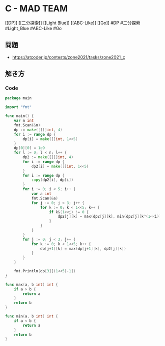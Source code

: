 # C - MAD TEAM
[[DP]] [[二分探索]] [[Light Blue]] [[ABC-Like]] [[Go]]
#DP #二分探索 #Light_Blue #ABC-Like #Go 

## 問題
- https://atcoder.jp/contests/zone2021/tasks/zone2021_c

## 解き方
### Code
```go
package main

import "fmt"

func main() {
	var n int
	fmt.Scan(&n)
	dp := make([][]int, 4)
	for i := range dp {
		dp[i] = make([]int, 1<<5)
	}
	dp[0][0] = 1e9
	for l := 0; l < n; l++ {
		dp2 := make([][]int, 4)
		for i := range dp {
			dp2[i] = make([]int, 1<<5)
		}
		for i := range dp {
			copy(dp2[i], dp[i])
		}
		for i := 0; i < 5; i++ {
			var a int
			fmt.Scan(&a)
			for j := 0; j < 3; j++ {
				for k := 0; k < 1<<5; k++ {
					if k&(1<<i) != 0 {
						dp2[j][k] = max(dp2[j][k], min(dp2[j][k^(1<<i)], a))
					}
				}
			}
		}
		for j := 0; j < 3; j++ {
			for k := 0; k < 1<<5; k++ {
				dp[j+1][k] = max(dp[j+1][k], dp2[j][k])
			}
		}
	}

	fmt.Println(dp[3][(1<<5)-1])
}

func max(a, b int) int {
	if a > b {
		return a
	}
	return b
}

func min(a, b int) int {
	if a < b {
		return a
	}
	return b
}
```